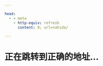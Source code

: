 ```yaml
---

head:
  - - meta
    - http-equiv: refresh
      content: 0; url=nahida/

---
```


# 正在跳转到正确的地址...

